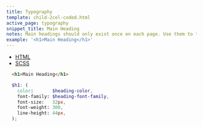 ```yaml
---
title: Typography
template: child-2col-coded.html
active_page: typography
snippet_title: Main Heading
notes: Main headings should only exist once on each page. Use them to title the entire page.
example: '<h1>Main Heading</h1>'
---
```


* [HTML](0)
* [SCSS](1)

```html
  <h1>Main Heading</h1>
```
```scss
  $h1: (
    color:       $heading-color,
    font-family: $heading-font-family,
    font-size:   32px,
    font-weight: 300,
    line-height: 44px,
  );
```
